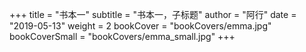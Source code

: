 +++
title = "书本一"
subtitle = "书本一，子标题"
author = "阿行"
date = "2019-05-13"
weight = 2
bookCover = "bookCovers/emma.jpg"
bookCoverSmall = "bookCovers/emma_small.jpg"
+++
